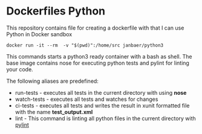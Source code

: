 # Dockerfiles Python

This repository contains file for creating a dockerfile
with that I can use Python in Docker sandbox

```
docker run -it --rm  -v "$(pwd)":/home/src janbaer/python3
```

This commands starts a python3 ready container with a bash as shell. The base
image contains nose for executing python tests and pylint for linting your
code.

The following aliases are predefined:

- run-tests - executes all tests in the current directory with using **nose**
- watch-tests - executes all tests and watches for changes
- ci-tests - executes all tests and writes the result in xunit formatted file
with the name **test_output.xml**
- lint - This command is linting all python files in the current directory with
[pylint](https://www.pylint.org)


